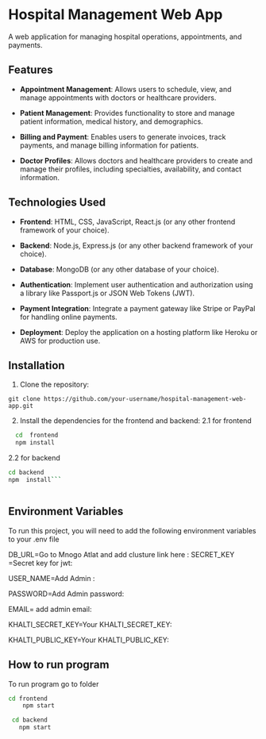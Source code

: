 # Hospital Management Web App

  

A web application for managing hospital operations, appointments, and payments.

  

## Features

  

-  **Appointment Management**: Allows users to schedule, view, and manage appointments with doctors or healthcare providers.

-  **Patient Management**: Provides functionality to store and manage patient information, medical history, and demographics.

-  **Billing and Payment**: Enables users to generate invoices, track payments, and manage billing information for patients.

-  **Doctor Profiles**: Allows doctors and healthcare providers to create and manage their profiles, including specialties, availability, and contact information.

  

## Technologies Used

  

-  **Frontend**: HTML, CSS, JavaScript, React.js (or any other frontend framework of your choice).

-  **Backend**: Node.js, Express.js (or any other backend framework of your choice).

-  **Database**: MongoDB (or any other database of your choice).

-  **Authentication**: Implement user authentication and authorization using a library like Passport.js or JSON Web Tokens (JWT).

-  **Payment Integration**: Integrate a payment gateway like Stripe or PayPal for handling online payments.

-  **Deployment**: Deploy the application on a hosting platform like Heroku or AWS for production use.

  

## Installation

  

1. Clone the repository:

```git clone https://github.com/your-username/hospital-management-web-app.git```

2. Install the dependencies for the frontend and backend:
2.1 for frontend






```bash
  cd  frontend 
  npm install
```

2.2 for backend
```bash 
cd backend 
npm  install```



```
## Environment Variables

To run this project, you will need to add the following environment variables to your .env file

DB_URL=Go to Mnogo Atlat and add clusture link here :
SECRET_KEY =Secret key for jwt:

USER_NAME=Add Admin :

PASSWORD=Add Admin password:

EMAIL= add admin email:

KHALTI_SECRET_KEY=Your KHALTI_SECRET_KEY:

KHALTI_PUBLIC_KEY=Your KHALTI_PUBLIC_KEY:


## How to run program

To run program go to folder 
 ```bash 
 cd frontend
     npm start

  cd backend 
    npm start 

    

